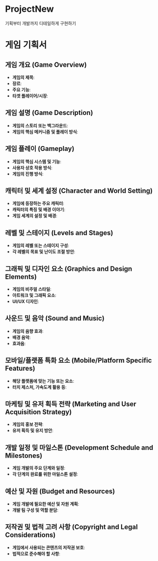 # ProjectNew
기획부터 개발까지 디테일하게 구현하기

# 게임 기획서

## 게임 개요 (Game Overview)
- **게임의 제목**: 
- **장르**: 
- **주요 기능**: 
- **타겟 플레이어/시장**: 

## 게임 설명 (Game Description)
- **게임의 스토리 또는 백그라운드**: 
- **게임의 핵심 메커니즘 및 플레이 방식**: 

## 게임 플레이 (Gameplay)
- **게임의 핵심 시스템 및 기능**: 
- **사용자 상호 작용 방식**: 
- **게임의 진행 방식**: 

## 캐릭터 및 세계 설정 (Character and World Setting)
- **게임에 등장하는 주요 캐릭터**: 
- **캐릭터의 특징 및 배경 이야기**: 
- **게임 세계의 설정 및 배경**: 

## 레벨 및 스테이지 (Levels and Stages)
- **게임의 레벨 또는 스테이지 구성**: 
- **각 레벨의 목표 및 난이도 조절 방안**: 

## 그래픽 및 디자인 요소 (Graphics and Design Elements)
- **게임의 비주얼 스타일**: 
- **아트워크 및 그래픽 요소**: 
- **UI/UX 디자인**: 

## 사운드 및 음악 (Sound and Music)
- **게임의 음향 효과**: 
- **배경 음악**: 
- **효과음**: 

## 모바일/플랫폼 특화 요소 (Mobile/Platform Specific Features)
- **해당 플랫폼에 맞는 기능 또는 요소**: 
- **터치 제스처, 가속도계 활용 등**: 

## 마케팅 및 유저 획득 전략 (Marketing and User Acquisition Strategy)
- **게임의 홍보 전략**: 
- **유저 획득 및 유지 방안**: 

## 개발 일정 및 마일스톤 (Development Schedule and Milestones)
- **게임 개발의 주요 단계와 일정**: 
- **각 단계의 완료를 위한 마일스톤 설정**: 

## 예산 및 자원 (Budget and Resources)
- **게임 개발에 필요한 예산 및 자원 계획**: 
- **개발 팀 구성 및 역할 분담**: 

## 저작권 및 법적 고려 사항 (Copyright and Legal Considerations)
- **게임에서 사용되는 콘텐츠의 저작권 보호**: 
- **법적으로 준수해야 할 사항**: 
